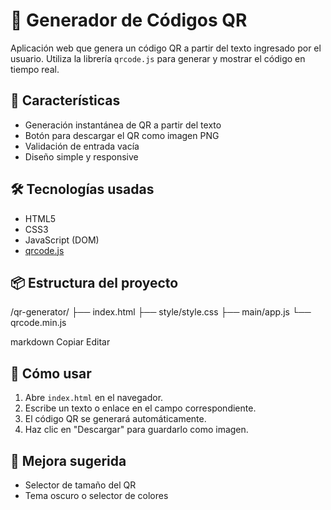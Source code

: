 # 📲 Generador de Códigos QR

Aplicación web que genera un código QR a partir del texto ingresado por el usuario. Utiliza la librería `qrcode.js` para generar y mostrar el código en tiempo real.

## 🧩 Características

- Generación instantánea de QR a partir del texto
- Botón para descargar el QR como imagen PNG
- Validación de entrada vacía
- Diseño simple y responsive

## 🛠️ Tecnologías usadas

- HTML5
- CSS3
- JavaScript (DOM)
- [qrcode.js](https://davidshimjs.github.io/qrcodejs/)

## 📦 Estructura del proyecto

/qr-generator/
├── index.html
├── style/style.css
├── main/app.js
└── qrcode.min.js

markdown
Copiar
Editar

## 🚀 Cómo usar

1. Abre `index.html` en el navegador.
2. Escribe un texto o enlace en el campo correspondiente.
3. El código QR se generará automáticamente.
4. Haz clic en "Descargar" para guardarlo como imagen.

## 🎯 Mejora sugerida

- Selector de tamaño del QR
- Tema oscuro o selector de colores